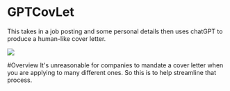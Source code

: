 # GPTCovLet
This takes in a job posting and some personal details then uses chatGPT to produce a human-like cover letter.

![](https://img.shields.io/badge/license-MIT-blue)

#Overview
It's unreasonable for companies to mandate a cover letter when you are applying to many different ones. So this is to help streamline that process.
